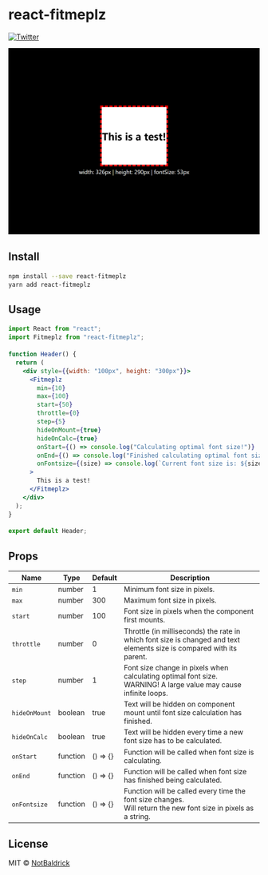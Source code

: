 # react-fitmeplz

[![Twitter](https://img.shields.io/twitter/follow/NotBaldrick.svg?style=social&label=@NotBaldrick)](https://twitter.com/NotBaldrick)

![Showcase](./demo/showcase.gif)

## Install

```bash
npm install --save react-fitmeplz
yarn add react-fitmeplz
```

## Usage

```jsx
import React from "react";
import Fitmeplz from "react-fitmeplz";

function Header() {
  return (
    <div style={{width: "100px", height: "300px"}}>
      <Fitmeplz
        min={10}
        max={100}
        start={50}
        throttle={0}
        step={5}
        hideOnMount={true}
        hideOnCalc={true}
        onStart={() => console.log("Calculating optimal font size!")}
        onEnd={() => console.log("Finished calculating optimal font size!")}
        onFontsize={(size) => console.log(`Current font size is: ${size}`)}
      >
        This is a test!
      </Fitmeplz>
    </div>
  );
}

export default Header;
```

## Props

| Name          | Type     | Default  | Description                                                                                                           |
| ------------- | -------- | -------- | --------------------------------------------------------------------------------------------------------------------- |
| `min`         | number   | 1        | Minimum font size in pixels.                                                                                          |
| `max`         | number   | 300      | Maximum font size in pixels.                                                                                          |
| `start`       | number   | 100      | Font size in pixels when the component first mounts.                                                                  |
| `throttle`    | number   | 0        | Throttle (in milliseconds) the rate in which font size is changed and text elements size is compared with its parent. |
| `step`        | number   | 1        | Font size change in pixels when calculating optimal font size.<br>WARNING! A large value may cause infinite loops.    |
| `hideOnMount` | boolean  | true     | Text will be hidden on component mount until font size calculation has finished.                                      |
| `hideOnCalc`  | boolean  | true     | Text will be hidden every time a new font size has to be calculated.                                                  |
| `onStart`     | function | () => {} | Function will be called when font size is calculating.                                                                |
| `onEnd`       | function | () => {} | Function will be called when font size has finished being calculated.                                                 |
| `onFontsize`  | function | () => {} | Function will be called every time the font size changes.<br>Will return the new font size in pixels as a string.     |

## License

MIT © [NotBaldrick](https://github.com/NotBaldrick)
